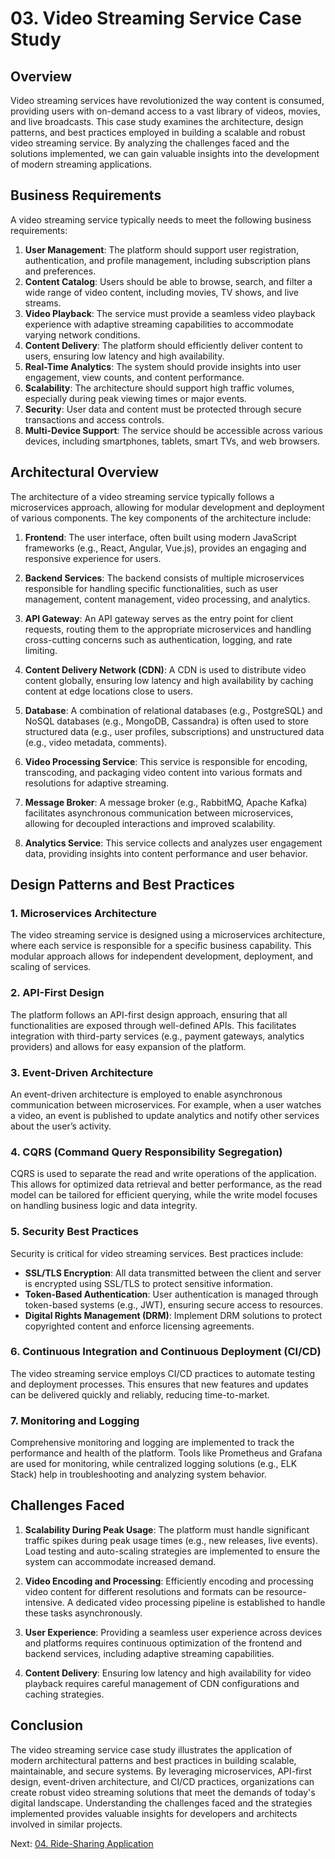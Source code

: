 # 03. Video Streaming Service Case Study

## Overview

Video streaming services have revolutionized the way content is consumed, providing users with on-demand access to a vast library of videos, movies, and live broadcasts. This case study examines the architecture, design patterns, and best practices employed in building a scalable and robust video streaming service. By analyzing the challenges faced and the solutions implemented, we can gain valuable insights into the development of modern streaming applications.

## Business Requirements

A video streaming service typically needs to meet the following business requirements:

1. **User Management**: The platform should support user registration, authentication, and profile management, including subscription plans and preferences.
2. **Content Catalog**: Users should be able to browse, search, and filter a wide range of video content, including movies, TV shows, and live streams.
3. **Video Playback**: The service must provide a seamless video playback experience with adaptive streaming capabilities to accommodate varying network conditions.
4. **Content Delivery**: The platform should efficiently deliver content to users, ensuring low latency and high availability.
5. **Real-Time Analytics**: The system should provide insights into user engagement, view counts, and content performance.
6. **Scalability**: The architecture should support high traffic volumes, especially during peak viewing times or major events.
7. **Security**: User data and content must be protected through secure transactions and access controls.
8. **Multi-Device Support**: The service should be accessible across various devices, including smartphones, tablets, smart TVs, and web browsers.

## Architectural Overview

The architecture of a video streaming service typically follows a microservices approach, allowing for modular development and deployment of various components. The key components of the architecture include:

1. **Frontend**: The user interface, often built using modern JavaScript frameworks (e.g., React, Angular, Vue.js), provides an engaging and responsive experience for users.

2. **Backend Services**: The backend consists of multiple microservices responsible for handling specific functionalities, such as user management, content management, video processing, and analytics.

3. **API Gateway**: An API gateway serves as the entry point for client requests, routing them to the appropriate microservices and handling cross-cutting concerns such as authentication, logging, and rate limiting.

4. **Content Delivery Network (CDN)**: A CDN is used to distribute video content globally, ensuring low latency and high availability by caching content at edge locations close to users.

5. **Database**: A combination of relational databases (e.g., PostgreSQL) and NoSQL databases (e.g., MongoDB, Cassandra) is often used to store structured data (e.g., user profiles, subscriptions) and unstructured data (e.g., video metadata, comments).

6. **Video Processing Service**: This service is responsible for encoding, transcoding, and packaging video content into various formats and resolutions for adaptive streaming.

7. **Message Broker**: A message broker (e.g., RabbitMQ, Apache Kafka) facilitates asynchronous communication between microservices, allowing for decoupled interactions and improved scalability.

8. **Analytics Service**: This service collects and analyzes user engagement data, providing insights into content performance and user behavior.

## Design Patterns and Best Practices

### 1. Microservices Architecture

The video streaming service is designed using a microservices architecture, where each service is responsible for a specific business capability. This modular approach allows for independent development, deployment, and scaling of services.

### 2. API-First Design

The platform follows an API-first design approach, ensuring that all functionalities are exposed through well-defined APIs. This facilitates integration with third-party services (e.g., payment gateways, analytics providers) and allows for easy expansion of the platform.

### 3. Event-Driven Architecture

An event-driven architecture is employed to enable asynchronous communication between microservices. For example, when a user watches a video, an event is published to update analytics and notify other services about the user’s activity.

### 4. CQRS (Command Query Responsibility Segregation)

CQRS is used to separate the read and write operations of the application. This allows for optimized data retrieval and better performance, as the read model can be tailored for efficient querying, while the write model focuses on handling business logic and data integrity.

### 5. Security Best Practices

Security is critical for video streaming services. Best practices include:

- **SSL/TLS Encryption**: All data transmitted between the client and server is encrypted using SSL/TLS to protect sensitive information.
- **Token-Based Authentication**: User authentication is managed through token-based systems (e.g., JWT), ensuring secure access to resources.
- **Digital Rights Management (DRM)**: Implement DRM solutions to protect copyrighted content and enforce licensing agreements.

### 6. Continuous Integration and Continuous Deployment (CI/CD)

The video streaming service employs CI/CD practices to automate testing and deployment processes. This ensures that new features and updates can be delivered quickly and reliably, reducing time-to-market.

### 7. Monitoring and Logging

Comprehensive monitoring and logging are implemented to track the performance and health of the platform. Tools like Prometheus and Grafana are used for monitoring, while centralized logging solutions (e.g., ELK Stack) help in troubleshooting and analyzing system behavior.

## Challenges Faced

1. **Scalability During Peak Usage**: The platform must handle significant traffic spikes during peak usage times (e.g., new releases, live events). Load testing and auto-scaling strategies are implemented to ensure the system can accommodate increased demand.

2. **Video Encoding and Processing**: Efficiently encoding and processing video content for different resolutions and formats can be resource-intensive. A dedicated video processing pipeline is established to handle these tasks asynchronously.

3. **User Experience**: Providing a seamless user experience across devices and platforms requires continuous optimization of the frontend and backend services, including adaptive streaming capabilities.

4. **Content Delivery**: Ensuring low latency and high availability for video playback requires careful management of CDN configurations and caching strategies.

## Conclusion

The video streaming service case study illustrates the application of modern architectural patterns and best practices in building scalable, maintainable, and secure systems. By leveraging microservices, API-first design, event-driven architecture, and CI/CD practices, organizations can create robust video streaming solutions that meet the demands of today's digital landscape. Understanding the challenges faced and the strategies implemented provides valuable insights for developers and architects involved in similar projects.

Next: [04. Ride-Sharing Application](./04-ride-sharing-application.md)
